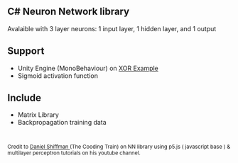 ## C# Neuron Network library 
 
Avalaible with 3 layer neurons: 1 input layer, 1 hidden layer, and 1 output

## Support
- Unity Engine (MonoBehaviour) on <a href="https://github.com/ariframadhani/nn-lib/blob/master/example/XOR.cs"> XOR Example </a>
- Sigmoid activation function 

## Include
- Matrix Library
- Backpropagation training data

#
<small> Credit to <a href="https://www.youtube.com/channel/UCvjgXvBlbQiydffZU7m1_aw"> Daniel Shiffman </a> (The Cooding Train) on NN library using p5.js ( javascript base ) & multilayer perceptron tutorials on his youtube channel. </small>